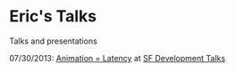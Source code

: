 Eric's Talks
=====

Talks and presentations

07/30/2013: [Animation = Latency](https://docs.google.com/presentation/d/1O4JWRottQIrDMEIQqVoiU_zwGi1Ozd9esRibRTbk81U/edit?usp=sharing)
at [SF Development Talks](http://www.meetup.com/sf-talks/events/126414902/)

